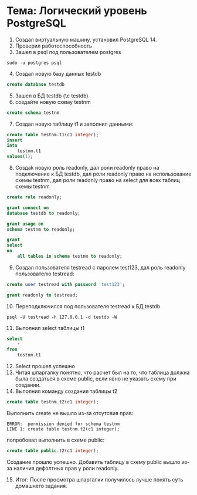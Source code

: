 # Тема: Логический уровень PostgreSQL
1. Создал виртуальную машину, установил PostgreSQL 14.
2. Проверил работоспособность 
3. Зашел в psql под пользователем postgres
```
sudo -u postgres psql
```
4. Создал новую базу данных testdb
```SQL
create database testdb
```
5. Зашел в БД testdb (\c testdb)
6. создайте новую схему testnm
```SQL
create schema testnm
```
7. Создал новую таблицу t1 и заполнил данными:
```SQL
create table testnm.t1(c1 integer);
insert
into
    testnm.t1
values(1);
```
8. Cоздаk новую роль readonly, дал роли readonly право на подключение к БД testdb, 
дал роли readonly право на использование схемы testnm, дал роли readonly
право на select для всех таблиц схемы testnm
```SQL
create role readonly;

grant connect on
database testdb to readonly;

grant usage on
schema testnm to readonly;

grant
select
on
    all tables in schema testnm to readonly;
```
9. Создал пользователя testread с паролем test123, дал роль readonly пользователю testread:
```SQL
create user testread with password 'test123';

grant readonly to testread;
```
10. Переподключился под пользователя testread к БД testdb
```
psql -U testread -h 127.0.0.1 -d testdb -W
```
11. Выполнил select таблицы t1
```SQL
select
    *
from
    testnm.t1 
```
12. Select прошел успешно
13. Читая шпаргалку понятно, что расчет был на то, что таблица должна была создаться в схеме public, если явно не указать схему при создании.
14. Выполнил команду создания таблицы t2
```SQL
create table testnm.t2(c1 integer);
```
Выполнить create не вышло из-за отсутсвия прав: 
```
ERROR:  permission denied for schema testnm
LINE 1: create table testnm.t2(c1 integer);
```
попробовал выполнить в схеме public:
```SQL
create table public.t2(c1 integer);
```
Создание прошло успешно.
Добавить таблицу в схему public вышло из-за наличия дефолтных прав у роли readonly.

15. Итог: После просмотра шпаргалки получилось лучше понять суть домашнего задания.
